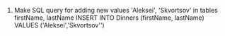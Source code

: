 1. Make SQL query for adding new values 'Aleksei', 'Skvortsov' in tables firstName, lastName
INSERT INTO Dinners (firstName, lastName) VALUES ('Aleksei','Skvortsov'')